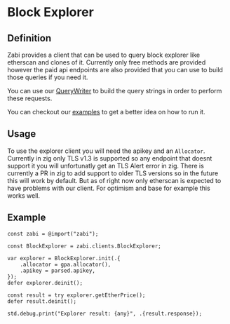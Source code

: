 # Block Explorer

## Definition

Zabi provides a client that can be used to query block explorer like etherscan and clones of it.
Currently only free methods are provided however the paid api endpoints are also provided that you can use to build those queries if you need it.

You can use our [QueryWriter](https://github.com/Raiden1411/zabi/blob/929b2022a11e49f2a16deef7b6672524c11d4327/src/clients/url.zig#L73) to build the query strings in order to perform these requests.

You can checkout our [examples](https://github.com/Raiden1411/zabi/blob/main/examples/block_explorer/explorer.zig) to get a better idea on how to run it.

## Usage

To use the explorer client you will need the apikey and an `Allocator`. Currently in zig only TLS v1.3 is supported so any endpoint that doesnt support it you will unfortunatly get an TLS Alert error in zig. There is currently a PR in zig to add support to older TLS versions so in the future this will work by default. But as of right now only etherscan is expected to have problems with our client. For optimism and base for example this works well.

## Example

```zig
const zabi = @import("zabi");

const BlockExplorer = zabi.clients.BlockExplorer;

var explorer = BlockExplorer.init(.{
    .allocator = gpa.allocator(),
    .apikey = parsed.apikey,
});
defer explorer.deinit();

const result = try explorer.getEtherPrice();
defer result.deinit();

std.debug.print("Explorer result: {any}", .{result.response});
```
